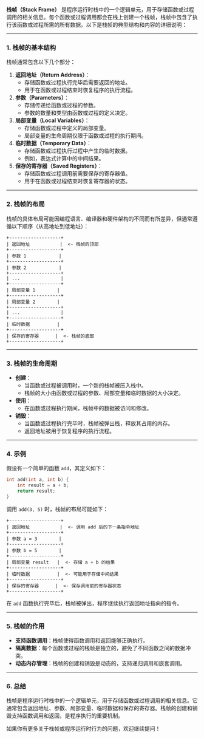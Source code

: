 ﻿**栈帧（Stack Frame）** 是程序运行时栈中的一个逻辑单元，用于存储函数或过程调用的相关信息。每个函数或过程调用都会在栈上创建一个栈帧，栈帧中包含了执行该函数或过程所需的所有数据。以下是栈帧的典型结构和内容的详细说明：

---

### 1. **栈帧的基本结构**
   栈帧通常包含以下几个部分：
   1. **返回地址（Return Address）**：
      - 存储函数或过程执行完毕后需要返回的地址。
      - 用于在函数或过程结束时恢复程序的执行流程。
   2. **参数（Parameters）**：
      - 存储传递给函数或过程的参数。
      - 参数的数量和类型由函数或过程的定义决定。
   3. **局部变量（Local Variables）**：
      - 存储函数或过程中定义的局部变量。
      - 局部变量的生命周期仅限于函数或过程的执行期间。
   4. **临时数据（Temporary Data）**：
      - 存储函数或过程执行过程中产生的临时数据。
      - 例如，表达式计算中的中间结果。
   5. **保存的寄存器（Saved Registers）**：
      - 存储函数或过程调用前需要保存的寄存器值。
      - 用于在函数或过程结束时恢复寄存器的状态。

---

### 2. **栈帧的布局**
   栈帧的具体布局可能因编程语言、编译器和硬件架构的不同而有所差异，但通常遵循以下顺序（从高地址到低地址）：

   ```
   +-------------------+
   | 返回地址           |  <- 栈帧的顶部
   +-------------------+
   | 参数 1            |
   +-------------------+
   | 参数 2            |
   +-------------------+
   | ...               |
   +-------------------+
   | 局部变量 1        |
   +-------------------+
   | 局部变量 2        |
   +-------------------+
   | ...               |
   +-------------------+
   | 临时数据          |
   +-------------------+
   | 保存的寄存器      |  <- 栈帧的底部
   +-------------------+
   ```

---

### 3. **栈帧的生命周期**
   - **创建**：
     - 当函数或过程被调用时，一个新的栈帧被压入栈中。
     - 栈帧的大小由函数或过程的参数、局部变量和临时数据的大小决定。
   - **使用**：
     - 在函数或过程执行期间，栈帧中的数据被访问和修改。
   - **销毁**：
     - 当函数或过程执行完毕时，栈帧被弹出栈，释放其占用的内存。
     - 返回地址被用于恢复程序的执行流程。

---

### 4. **示例**
   假设有一个简单的函数 `add`，其定义如下：
   ```c
   int add(int a, int b) {
       int result = a + b;
       return result;
   }
   ```

   调用 `add(3, 5)` 时，栈帧的布局可能如下：

   ```
   +-------------------+
   | 返回地址           |  <- 调用 add 后的下一条指令地址
   +-------------------+
   | 参数 a = 3        |
   +-------------------+
   | 参数 b = 5        |
   +-------------------+
   | 局部变量 result   |  <- 存储 a + b 的结果
   +-------------------+
   | 临时数据          |  <- 可能用于存储中间结果
   +-------------------+
   | 保存的寄存器      |  <- 保存调用前的寄存器状态
   +-------------------+
   ```

   在 `add` 函数执行完毕后，栈帧被弹出，程序继续执行返回地址指向的指令。

---

### 5. **栈帧的作用**
   - **支持函数调用**：栈帧使得函数调用和返回能够正确执行。
   - **隔离数据**：每个函数或过程的栈帧是独立的，避免了不同函数之间的数据冲突。
   - **动态内存管理**：栈帧的创建和销毁是动态的，支持递归调用和嵌套调用。

---

### 6. **总结**
   栈帧是程序运行时栈中的一个逻辑单元，用于存储函数或过程调用的相关信息。它通常包含返回地址、参数、局部变量、临时数据和保存的寄存器。栈帧的创建和销毁支持函数调用和返回，是程序执行的重要机制。

如果你有更多关于栈帧或程序运行时行为的问题，欢迎继续提问！
